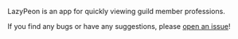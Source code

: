 LazyPeon is an app for quickly viewing guild member professions.

If you find any bugs or have any suggestions, please [open an issue](https://github.com/juiceboxh3ro/lazypeon)!
